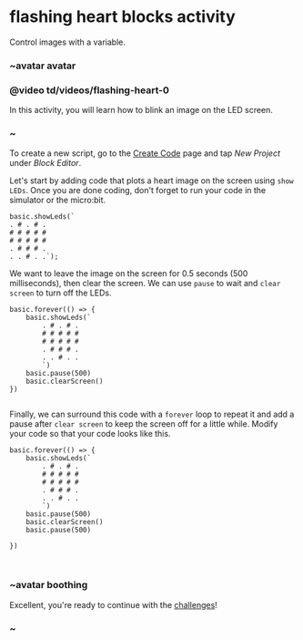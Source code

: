 # flashing heart blocks activity

Control images with a variable.

### ~avatar avatar

### @video td/videos/flashing-heart-0

In this activity, you will learn how to blink an image on the LED screen.

### ~

To create a new script, go to the [Create Code](/microbit/create-code) page and tap *New Project* under *Block Editor*.

Let's start by adding code that plots a heart image on the screen using `show LEDs`. Once you are done coding, don't forget to run your code in the simulator or the micro:bit.


```blocks
basic.showLeds(`
. # . # .
# # # # #
# # # # #
. # # # .
. . # . .`);
```

We want to leave the image on the screen for 0.5 seconds (500 milliseconds), then clear the screen. We can use `pause` to wait and `clear screen` to turn off the LEDs.


```blocks
basic.forever(() => {
    basic.showLeds(`
        . # . # .
        # # # # #
        # # # # #
        . # # # .
        . . # . .
        `)
    basic.pause(500)
    basic.clearScreen()
})


```


Finally, we can surround this code with a `forever` loop to repeat it and add a pause after `clear screen` to keep the screen off for a little while. Modify your code so that your code looks like this.


```blocks
basic.forever(() => {
    basic.showLeds(`
        . # . # .
        # # # # #
        # # # # #
        . # # # .
        . . # . .
        `)
    basic.pause(500)
    basic.clearScreen()
    basic.pause(500)

})



```


### ~avatar boothing

Excellent, you're ready to continue with the [challenges](/microbit/lessons/flashing-heart/challenges)!

### ~

